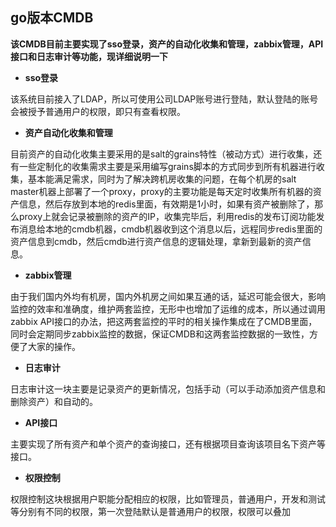 ## go版本CMDB

**该CMDB目前主要实现了sso登录，资产的自动化收集和管理，zabbix管理，API接口和日志审计等功能，现详细说明一下**

* **sso登录**

该系统目前接入了LDAP，所以可使用公司LDAP账号进行登陆，默认登陆的账号会被授予普通用户的权限，即只有查看权限。

* **资产自动化收集和管理**

目前资产的自动化收集主要采用的是salt的grains特性（被动方式）进行收集，还有一些定制化的收集需求主要是采用编写grains脚本的方式同步到所有机器进行收集，基本能满足需求，同时为了解决跨机房收集的问题，在每个机房的salt master机器上部署了一个proxy，proxy的主要功能是每天定时收集所有机器的资产信息，然后存放到本地的redis里面，有效期是1小时，如果有资产被删除了，那么proxy上就会记录被删除的资产的IP，收集完毕后，利用redis的发布订阅功能发布消息给本地的cmdb机器，cmdb机器收到这个消息以后，远程同步redis里面的资产信息到cmdb，然后cmdb进行资产信息的逻辑处理，拿新到最新的资产信息。

* **zabbix管理**

由于我们国内外均有机房，国内外机房之间如果互通的话，延迟可能会很大，影响监控的效率和准确度，维护两套监控，无形中也增加了运维的成本，所以通过调用zabbix API接口的办法，把这两套监控的平时的相关操作集成在了CMDB里面，同时会定期同步zabbix监控的数据，保证CMDB和这两套监控数据的一致性，方便了大家的操作。

* **日志审计**

日志审计这一块主要是记录资产的更新情况，包括手动（可以手动添加资产信息和删除资产）和自动的。

* **API接口**

主要实现了所有资产和单个资产的查询接口，还有根据项目查询该项目名下资产等接口。

* **权限控制**

权限控制这块根据用户职能分配相应的权限，比如管理员，普通用户，开发和测试等分别有不同的权限，第一次登陆默认是普通用户的权限，权限可以叠加

